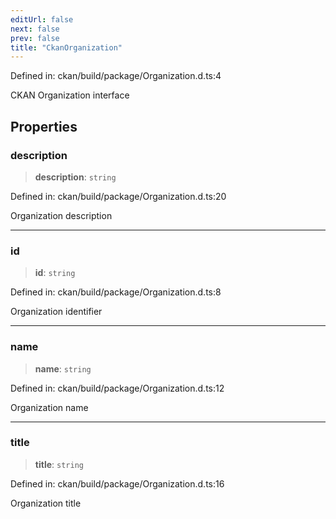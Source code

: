 ```yaml
---
editUrl: false
next: false
prev: false
title: "CkanOrganization"
---
```


Defined in: ckan/build/package/Organization.d.ts:4

CKAN Organization interface

## Properties

### description

> **description**: `string`

Defined in: ckan/build/package/Organization.d.ts:20

Organization description

***

### id

> **id**: `string`

Defined in: ckan/build/package/Organization.d.ts:8

Organization identifier

***

### name

> **name**: `string`

Defined in: ckan/build/package/Organization.d.ts:12

Organization name

***

### title

> **title**: `string`

Defined in: ckan/build/package/Organization.d.ts:16

Organization title
